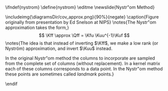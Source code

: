 \ifndef{nystrom}
\define{nystrom}
\editme
\newslide{Nystr\"om Method}

\includeimg{\diagramsDir/cov_approx.png}{90%}{negate}
\caption{Figure originally from presentation by Ed Snelson at NIPS}
\notes{The Nystr\"om approximation takes the form,}
$$
\Kff \approx \Qff = \Kfu \Kuu^{-1}\Kuf
$$
\notes{The idea is that instead of inverting $\Kff$, we make a low rank (or Nyström) approximation, and invert $\Kuu$ instead.

In the original Nystr\"om method the columns to incorporate are sampled from the complete set of columns (without replacement). In a kernel matrix each of these columns corresponds to a data point. In the Nystr\"om method these points are sometimes called *landmark* points.}


\endif


